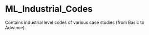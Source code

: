 # ML_Industrial_Codes
Contains industrial level codes of various case studies (from Basic to Advance).
